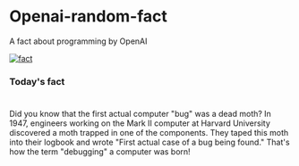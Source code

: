 
# Openai-random-fact
 A fact about programming by OpenAI

[![fact](https://github.com/MarioVidoni/openai-daily-fact/actions/workflows/main.yml/badge.svg)](https://github.com/MarioVidoni/openai-daily-fact/actions/workflows/main.yml)

### Today's fact
# 
Did you know that the first actual computer "bug" was a dead moth? In 1947, engineers working on the Mark II computer at Harvard University discovered a moth trapped in one of the components. They taped this moth into their logbook and wrote "First actual case of a bug being found." That's how the term "debugging" a computer was born!